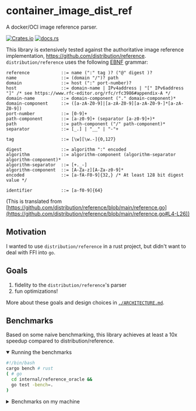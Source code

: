 # container_image_dist_ref

A docker/OCI image reference parser.

[![Crates.io](https://img.shields.io/crates/v/container_image_dist_ref.svg)](https://crates.io/crates/container_image_dist_ref)
[![docs.rs](https://img.shields.io/docsrs/container_image_dist_ref)](https://docs.rs/container_image_dist_ref/latest/container_image_dist_ref/)

This library is extensively tested against the authoritative image reference implementation, https://github.com/distribution/reference.
`distribution/reference` uses the following [EBNF](https://www.w3.org/TR/xml11/#sec-notation) grammar:

<!-- {{{sh cat ./grammars/reference.ebnf }}}{{{out skip=2 -->

```ebnf
reference            ::= name (":" tag )? ("@" digest )?
name                 ::= (domain "/")? path
domain               ::= host (":" port-number)?
host                 ::= domain-name | IPv4address | "[" IPv6address "]" /* see https://www.rfc-editor.org/rfc/rfc3986#appendix-A */
domain-name          ::= domain-component ("." domain-component)*
domain-component     ::= ([a-zA-Z0-9]|[a-zA-Z0-9][a-zA-Z0-9-]*[a-zA-Z0-9])
port-number          ::= [0-9]+
path-component       ::= [a-z0-9]+ (separator [a-z0-9]+)*
path                 ::= path-component ("/" path-component)*
separator            ::= [_.] | "__" | "-"+

tag                  ::= [\w][\w.-]{0,127}

digest               ::= algorithm ":" encoded
algorithm            ::= algorithm-component (algorithm-separator algorithm-component)*
algorithm-separator  ::= [+._-]
algorithm-component  ::= [A-Za-z][A-Za-z0-9]*
encoded              ::= [a-fA-F0-9]{32,} /* At least 128 bit digest value */

identifier           ::= [a-f0-9]{64}
```

<!-- }}} skip=2 -->

(This is translated from [https://github.com/distribution/reference/blob/main/reference.go](https://github.com/distribution/reference/blob/main/reference.go#L4-L26))

## Motivation

<!-- TODO: rewrite -->

I wanted to use `distribution/reference` in a rust project, but didn't want to deal with FFI into `go`.

## Goals

1. fidelity to the `distribution/reference`'s parser
1. fun optimizations!
<!-- 1. The eventual ability to re-use the parser in other languages -->

More about these goals and design choices in [`./ARCHITECTURE.md`](./ARCHITECTURE.md).

## Benchmarks

Based on some naive benchmarking, this library achieves at least a 10x speedup compared to distribution/reference.

<details open><summary>Running the benchmarks</summary>

```sh
#!/bin/bash
cargo bench # rust
( # go
  cd internal/reference_oracle &&
  go test -bench=.
)
```

</details>

<details><summary>Benchmarks on my machine</summary>

distribution/reference:

```
goos: linux
goarch: amd64
pkg: github.com/skalt/container_image_dist_ref/internal/reference_oracle
cpu: Intel(R) Core(TM) i7-4770 CPU @ 3.40GHz
BenchmarkOracleEntireTestSuite-8            9218            148438 ns/op
```

This crate:

```
entire_test_suite       time:   [5.0737 µs 5.1349 µs 5.2047 µs]
```

```
speedup = (148438 ns) / ((5.1349 µs) * (1000 ns / µs)) = 28.908
```

</details>

